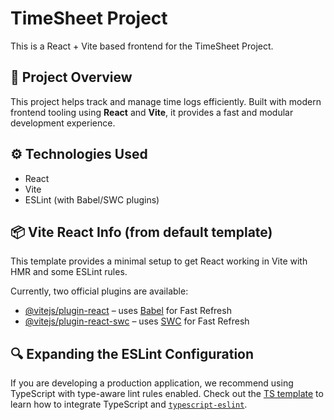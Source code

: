 # TimeSheet Project

This is a React + Vite based frontend for the TimeSheet Project.

## 🔧 Project Overview

This project helps track and manage time logs efficiently. Built with modern frontend tooling using **React** and **Vite**, it provides a fast and modular development experience.

## ⚙️ Technologies Used

- React
- Vite
- ESLint (with Babel/SWC plugins)

## 📦 Vite React Info (from default template)

This template provides a minimal setup to get React working in Vite with HMR and some ESLint rules.

Currently, two official plugins are available:

- [@vitejs/plugin-react](https://github.com/vitejs/vite-plugin-react/blob/main/packages/plugin-react) – uses [Babel](https://babeljs.io/) for Fast Refresh
- [@vitejs/plugin-react-swc](https://github.com/vitejs/vite-plugin-react/blob/main/packages/plugin-react-swc) – uses [SWC](https://swc.rs/) for Fast Refresh

## 🔍 Expanding the ESLint Configuration

If you are developing a production application, we recommend using TypeScript with type-aware lint rules enabled. Check out the [TS template](https://github.com/vitejs/vite/tree/main/packages/create-vite/template-react-ts) to learn how to integrate TypeScript and [`typescript-eslint`](https://typescript-eslint.io).
